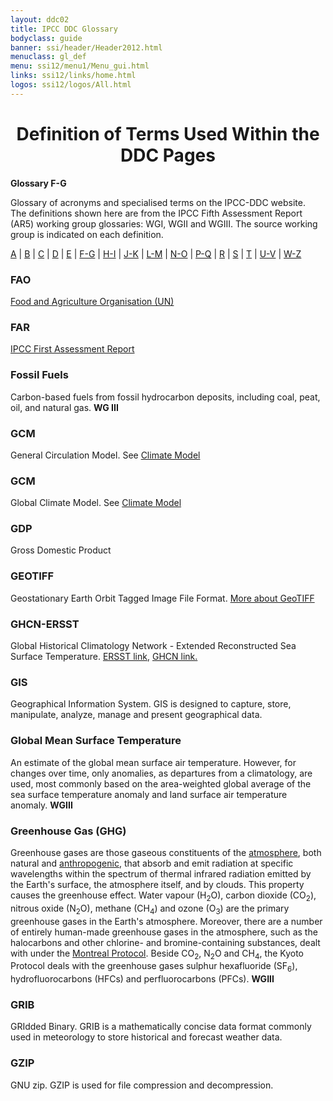 ```yaml
---
layout: ddc02
title: IPCC DDC Glossary
bodyclass: guide
banner: ssi/header/Header2012.html
menuclass: gl_def
menu: ssi12/menu1/Menu_gui.html
links: ssi12/links/home.html
logos: ssi12/logos/All.html
---
```


<div id="content">

 <div id="pagetit">
   <h1 align="center">Definition of Terms Used Within the DDC Pages</h1>
 </div>
   <!-- End of Page Title Block -->
<p> <b>Glossary F-G</b></p>
<p> Glossary of acronyms and specialised terms on the IPCC-DDC website. <br> The definitions shown here are from the IPCC Fifth Assessment Report (AR5) working group glossaries: WGI, WGII and WGIII.  The source working group is indicated on each definition.
</p>
<p>
<a href="glossary_a.html">A</a>
| <a href="glossary_b.html">B</a>
| <a href="glossary_c.html">C</a>
| <a href="glossary_d.html">D</a>
| <a href="glossary_e.html">E</a>
| <a href="glossary_fg.html">F-G</a>
| <a href="glossary_hi.html">H-I</a>
| <a href="glossary_jk.html">J-K</a>
| <a href="glossary_lm.html">L-M</a>
| <a href="glossary_no.html">N-O</a>
| <a href="glossary_pq.html">P-Q</a>
| <a href="glossary_r.html">R</a>
| <a href="glossary_s.html">S</a>
| <a href="glossary_t.html">T</a>
| <a href="glossary_uv.html">U-V</a>
| <a href="glossary_wz.html">W-Z</a>

</p>
<p>
<a name="factSheet"></a>
<!-- <h3>Fact Sheet</h3><p>Need some text about fact sheets</p> -->
<a name="fao"></a>
<h3>FAO</h3><p><a href="http://www.fao.org/" target="_blank">Food and Agriculture Organisation (UN)</a></p>
<a name="far"></a>
<h3>FAR</h3><p><a href="http://www.ipcc.ch/publications_and_data/publications_and_data_reports.shtml#1" target="_blank">IPCC First Assessment Report </a></p>
<a name="fossilFuels"></a>
<h3>Fossil Fuels</h3><p>Carbon-based fuels from fossil hydrocarbon deposits, including coal, peat, oil, and natural gas. <b>WG III</b></p>
<a name="gcm"></a>
<h3>GCM</h3><p>General Circulation Model. See <a href="glossary_c.html#climateModel">Climate Model</a></p>
<h3>GCM</h3><p>Global Climate Model. See <a href="glossary_c.html#climateModel">Climate Model</a></p>
<a name="gdp"></a>
<h3>GDP</h3><p>Gross Domestic Product</p>
<a name="geotiff"></a>
<h3>GEOTIFF</h3><p>Geostationary Earth Orbit Tagged Image File Format. <a href="http://trac.osgeo.org/geotiff" target="_blank">More about GeoTIFF</a></p>
<a name="ghcnersst"></a>
<h3>GHCN-ERSST</h3><p>Global Historical Climatology Network - Extended Reconstructed Sea Surface Temperature. <a href="https://www.ncdc.noaa.gov/ersst/" target="_blank">ERSST link</a>, <a href="http://www.ncdc.noaa.gov/ghcnm/" target="_blank"> GHCN link.</a></p>
<a name="gis"></a>
<h3>GIS</h3><p>Geographical Information System. GIS is designed to capture, store, manipulate, analyze, manage and present geographical data.</p>
<a name="globalMeanSurfaceTemperature"></a>
<h3>Global Mean Surface Temperature</h3><p>An estimate of the global mean surface air temperature. However, for changes over time, only anomalies, as departures from a climatology, are used, most commonly based on the area-weighted global average of the sea surface temperature anomaly and land surface air temperature anomaly. <b>WGIII</b></p>
<a name="greenhouseGas"></a><a name="ghg"></a>
<h3>Greenhouse Gas (GHG)</h3><p>Greenhouse gases are those gaseous constituents of the <a href="glossary_a.html#atmosphere">atmosphere</a>, both natural and <a href="glossary_a.html#anthropogenic">anthropogenic</a>, that absorb and emit radiation at specific wavelengths within the spectrum of thermal infrared radiation emitted by the Earth's surface, the atmosphere itself, and by clouds. This property causes the greenhouse effect. Water vapour (H<sub>2</sub>O), carbon dioxide (CO<sub>2</sub>), nitrous oxide (N<sub>2</sub>O), methane (CH<sub>4</sub>) and ozone (O<sub>3</sub>) are the primary greenhouse gases in the Earth's atmosphere. Moreover, there are a number of entirely human-made greenhouse gases in the atmosphere, such as the halocarbons and other chlorine- and bromine-containing substances, dealt with under the <a href="glossary_lm.html#montrealProtocol">Montreal Protocol</a>. Beside CO<sub>2</sub>, N<sub>2</sub>O and CH<sub>4</sub>, the Kyoto Protocol deals with the greenhouse gases sulphur hexafluoride (SF<sub>6</sub>), hydrofluorocarbons (HFCs) and perfluorocarbons (PFCs). <b>WGIII</b></p>
<a name="grib"></a>
<h3>GRIB</h3><p>GRIdded Binary. GRIB is a mathematically concise data format commonly used in meteorology to store historical and forecast weather data.</p>
<a name="guidelines"></a>
<!--<h3>Guidelines</h3><p>Need some text about guidelines</p>-->
<a name="gzip"></a>
<h3>GZIP</h3><p>GNU zip. GZIP is used for file compression and decompression. </p>
</p>
 </div><!-- End demo -->

   
